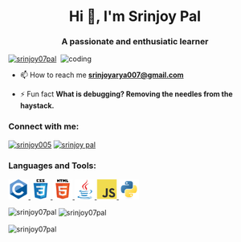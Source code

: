 <h1 align="center">Hi 👋, I'm Srinjoy Pal</h1>
<h3 align="center">A passionate and enthusiatic learner</h3>

<img align="right" alt="coding" width="400px" src="https://i.pinimg.com/originals/54/e3/7d/54e37d8074ebcde1d96c77d7b2a7f310.gif">
<p align="left"> <a href="https://github.com/ryo-ma/github-profile-trophy"><img src="https://github-profile-trophy.vercel.app/?username=srinjoy07pal" alt="srinjoy07pal" /></a> </p>

- 📫 How to reach me **srinjoyarya007@gmail.com**

- ⚡ Fun fact **What is debugging? Removing the needles from the haystack.**

<h3 align="left">Connect with me:</h3>
<p align="left">
<a href="https://twitter.com/srinjoy005" target="blank"><img align="center" src="https://raw.githubusercontent.com/rahuldkjain/github-profile-readme-generator/master/src/images/icons/Social/twitter.svg" alt="srinjoy005" height="30" width="40" /></a>
<a href="https://linkedin.com/in/srinjoy pal" target="blank"><img align="center" src="https://raw.githubusercontent.com/rahuldkjain/github-profile-readme-generator/master/src/images/icons/Social/linked-in-alt.svg" alt="srinjoy pal" height="30" width="40" /></a>
</p>

<h3 align="left">Languages and Tools:</h3>
<p align="left"> <a href="https://www.cprogramming.com/" target="_blank" rel="noreferrer"> <img src="https://raw.githubusercontent.com/devicons/devicon/master/icons/c/c-original.svg" alt="c" width="40" height="40"/> </a> <a href="https://www.w3schools.com/css/" target="_blank" rel="noreferrer"> <img src="https://raw.githubusercontent.com/devicons/devicon/master/icons/css3/css3-original-wordmark.svg" alt="css3" width="40" height="40"/> </a> <a href="https://www.w3.org/html/" target="_blank" rel="noreferrer"> <img src="https://raw.githubusercontent.com/devicons/devicon/master/icons/html5/html5-original-wordmark.svg" alt="html5" width="40" height="40"/> </a> <a href="https://www.java.com" target="_blank" rel="noreferrer"> <img src="https://raw.githubusercontent.com/devicons/devicon/master/icons/java/java-original.svg" alt="java" width="40" height="40"/> </a> <a href="https://developer.mozilla.org/en-US/docs/Web/JavaScript" target="_blank" rel="noreferrer"> <img src="https://raw.githubusercontent.com/devicons/devicon/master/icons/javascript/javascript-original.svg" alt="javascript" width="40" height="40"/> </a> <a href="https://www.python.org" target="_blank" rel="noreferrer"> <img src="https://raw.githubusercontent.com/devicons/devicon/master/icons/python/python-original.svg" alt="python" width="40" height="40"/> </a> </p>

<p><img align="left" src="https://github-readme-stats.vercel.app/api/top-langs?username=srinjoy07pal&show_icons=true&locale=en&layout=compact" alt="srinjoy07pal" /></p>

<p>&nbsp;<img align="center" src="https://github-readme-stats.vercel.app/api?username=srinjoy07pal&show_icons=true&locale=en" alt="srinjoy07pal" /></p>

<p><img align="center" src="https://github-readme-streak-stats.herokuapp.com/?user=srinjoy07pal&" alt="srinjoy07pal" /></p>
